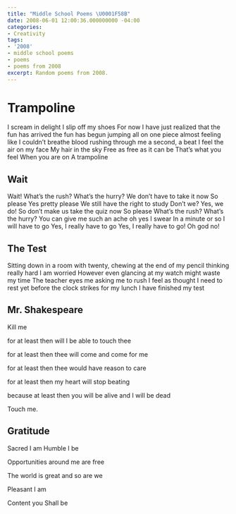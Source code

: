 ```yaml
---
title: "Middle School Poems \U0001F58B"
date: 2008-06-01 12:00:36.000000000 -04:00
categories:
- Creativity
tags:
- '2008'
- middle school poems
- poems
- poems from 2008
excerpt: Random poems from 2008.
---
```


# Trampoline

I scream in delight
I slip off my shoes
For now I have just realized
that the fun has arrived
the fun has begun
jumping all on one piece
almost feeling like I couldn’t breathe
blood rushing through me
a second, a beat
I feel the air on my face
My hair in the sky
Free as free as it can be
That’s what you feel
When you are on
A trampoline

## Wait

Wait!
What’s the rush?
What’s the hurry?
We don’t have to take it now
So please
Yes pretty please
We still have the right to study
Don’t we?
Yes, we do!
So don’t make us take the quiz now
So please
What’s the rush?
What’s the hurry?
You can give me
such an ache
oh yes I swear
In a minute or so
I will have to go
Yes, I really have to go
Yes, I really have to go!
Oh god no!

## The Test

Sitting down
in a room with twenty,
chewing at the end of my pencil
thinking really hard
I am worried
However
even glancing at my watch
might waste my time
The teacher eyes me
asking me to rush
I feel as thought I need to rest
yet before the clock strikes for my lunch
I have finished my test

## Mr. Shakespeare

Kill me

for at least then
will I be able to
touch thee

for at least then
thee will come
and come for me

for at least then
thee would have
reason to care

for at least then
my heart will
stop beating

because at least then
you will be alive and
I will be dead

Touch me.

## Gratitude

Sacred I am
Humble I be

Opportunities around me are free

The world is great
and so are we

Pleasant
I am

Content
you Shall
be